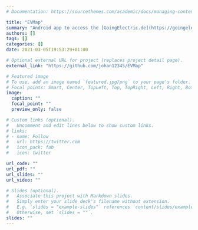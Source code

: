 ```yaml
---
# Documentation: https://sourcethemes.com/academic/docs/managing-content/

title: "EVMap"
summary: "Android app to access the [GoingElectric.de](https://goingelectric.de) electric vehicle charging station directory."
authors: []
tags: []
categories: []
date: 2021-03-05T19:53:29+01:00

# Optional external URL for project (replaces project detail page).
external_link: "https://github.com/johan12345/EVMap"

# Featured image
# To use, add an image named `featured.jpg/png` to your page's folder.
# Focal points: Smart, Center, TopLeft, Top, TopRight, Left, Right, BottomLeft, Bottom, BottomRight.
image:
  caption: ""
  focal_point: ""
  preview_only: false

# Custom links (optional).
#   Uncomment and edit lines below to show custom links.
# links:
# - name: Follow
#   url: https://twitter.com
#   icon_pack: fab
#   icon: twitter

url_code: ""
url_pdf: ""
url_slides: ""
url_video: ""

# Slides (optional).
#   Associate this project with Markdown slides.
#   Simply enter your slide deck's filename without extension.
#   E.g. `slides = "example-slides"` references `content/slides/example-slides.md`.
#   Otherwise, set `slides = ""`.
slides: ""
---
```

